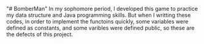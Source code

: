 "# BomberMan" 
In my sophomore period, I developed this game to practice my data structure and Java programming skills. But when I writting these codes, in order to implement the functoins quickly, some variables were defined as constants, and some varibles were defined public, so these are the defects of this project.
